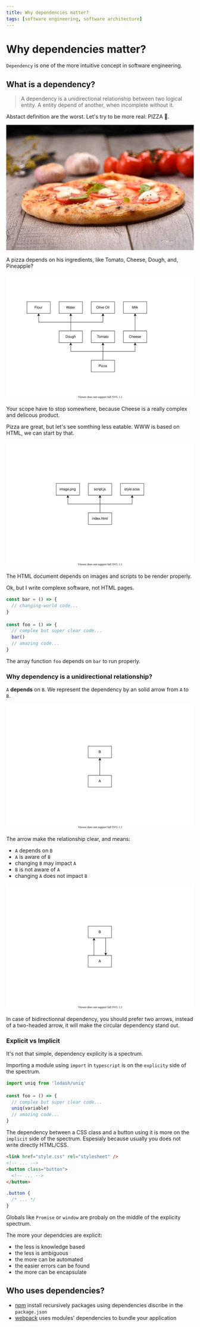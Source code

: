 ```yaml
---
title: Why dependencies matter?
tags: [software engineering, software architecture]
---
```


# Why dependencies matter?

`Dependency` is one of the more intuitive concept in software engineering.


## What is a dependency?

> A dependency is a unidirectional relationship between two logical entity. A entity depend of another, when incomplete without it.

Abstact definition are the worst. Let's try to be more real: PIZZA 🍕.

![Pizza Photo](./pizza.jpg)

A pizza depends on his ingredients, like Tomato, Cheese, Dough, and, Pineapple?

![Pizza's dependencies](./pizza.svg)

Your scope have to stop somewhere, because Cheese is a really complex and delicous product.

Pizza are great, but let's see somthing less eatable. WWW is based on HTML, we can start by that.

![HTML document's dependencies](./html.svg)

The HTML document depends on images and scripts to be render properly.

Ok, but I write complexe software, not HTML pages.

```typescript
const bar = () => {
  // changing-world code...
}

const foo = () => {
  // complex but super clear code...
  bar()
  // amazing code...
}
```

The array function `foo` depends on `bar` to run properly.


### Why dependency is a unidirectional relationship?

`A` **depends** on `B`. We represent the dependency by an solid arrow from `A` to `B`.

![A/B's dependencies](./a-b.svg)

The arrow make the relationship clear, and means:

- `A` depends on `B`
- `A` is aware of `B`
- changing `B` may impact `A`
- `B` is not aware of `A`
- changing `A` does not impact `B`

![A/B circular dependencies](./a-b-circular.svg)

In case of bidirectionnal dependency, you should prefer two arrows, instead of a two-headed arrow, it will make the circular dependency stand out.


### Explicit vs Implicit

It's not that simple, dependency explicity is a spectrum.

Importing a module using `import` in `typescript` is on the `explicity` side of the spectrum.

```typescript
import uniq from 'lodash/uniq'

const foo = () => {
  // complex but super clear code...
  uniq(variable)
  // amazing code...
}
```

The dependency between a CSS class and a button using it is more on the `implicit` side of the spectrum. Espesialy because usually you does not write directly HTML/CSS.

```html
<link href="style.css" rel="stylesheet" />
<!-- ... -->
<button class="button">
  <!-- ... -->
</button>
```

```css
.button {
  /* ... */
}
```

Globals like `Promise` or `window` are probaly on the middle of the explicity spectrum.

The more your dependcies are explicit:

- the less is knowledge based
- the less is ambiguous
- the more can be automated
- the easier errors can be found
- the more can be encapsulate


## Who uses dependencies?

- [npm](https://www.npmjs.com/) install recursively packages using dependencies discribe in the `package.json`
- [webpack](https://webpack.js.org/) uses modules' dependencies to bundle your application
